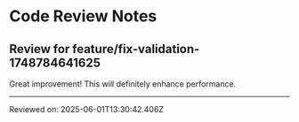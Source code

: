 # Code Review Notes

## Review for feature/fix-validation-1748784641625

Great improvement! This will definitely enhance performance.

---
Reviewed on: 2025-06-01T13:30:42.406Z